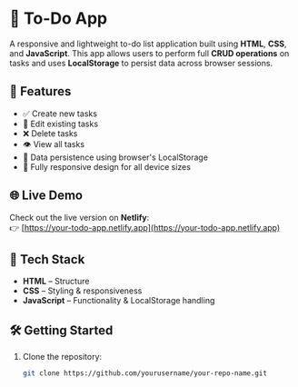 # 📝 To-Do App

A responsive and lightweight to-do list application built using **HTML**, **CSS**, and **JavaScript**. This app allows users to perform full **CRUD operations** on tasks and uses **LocalStorage** to persist data across browser sessions.

## 🚀 Features

- ✅ Create new tasks  
- 📝 Edit existing tasks  
- ❌ Delete tasks  
- 👁️ View all tasks  
- 💾 Data persistence using browser's LocalStorage  
- 📱 Fully responsive design for all device sizes

## 🌐 Live Demo

Check out the live version on **Netlify**:  
👉 [https://your-todo-app.netlify.app](https://your-todo-app.netlify.app)

## 📂 Tech Stack

- **HTML** – Structure  
- **CSS** – Styling & responsiveness  
- **JavaScript** – Functionality & LocalStorage handling


## 🛠️ Getting Started

1. Clone the repository:
   ```bash
   git clone https://github.com/yourusername/your-repo-name.git
